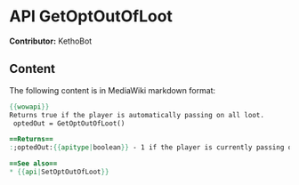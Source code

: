 # API GetOptOutOfLoot

**Contributor:** KethoBot

## Content

The following content is in MediaWiki markdown format:

```mediawiki
{{wowapi}}
Returns true if the player is automatically passing on all loot.
 optedOut = GetOptOutOfLoot()

==Returns==
:;optedOut:{{apitype|boolean}} - 1 if the player is currently passing on all loot, nil otherwise.

==See also==
* {{api|SetOptOutOfLoot}}
```